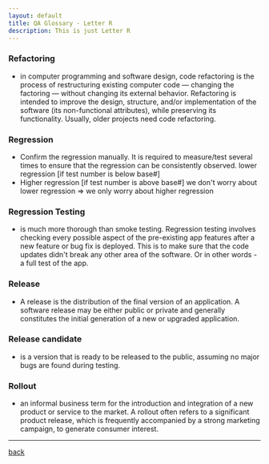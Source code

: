 ```yaml
---
layout: default
title: QA Glossary - Letter R
description: This is just Letter R
---
```

###  Refactoring 
- in computer programming and software design, code refactoring is the process of restructuring existing computer code — changing the factoring — without changing its external behavior. Refactoring is intended to improve the design, structure, and/or implementation of the software (its non-functional attributes), while preserving its functionality. Usually, older projects need code refactoring.

###  Regression
- Confirm the regression manually. It is required to measure/test several times to ensure that the regression can be consistently observed.
lower regression [if test number is below base#]
- Higher regression [if test number is above base#]
we don't worry about lower regression => we only worry about higher regression


###  Regression Testing 
- is much more thorough than smoke testing. Regression testing involves checking every possible aspect of the pre-existing app features after a new feature or bug fix is deployed. This is to make sure that the code updates didn't break any other area of the software. Or in other words - a full test of the app.

###  Release 
- A release is the distribution of the final version of an application. A software release may be either public or private and generally constitutes the initial generation of a new or upgraded application.

###  Release candidate 
- is a version that is ready to be released to the public, assuming no major bugs are found during testing.

###  Rollout 
- an informal business term for the introduction and integration of a new product or service to the market. A rollout often refers to a significant product release, which is frequently accompanied by a strong marketing campaign, to generate consumer interest.

***
[back](./)